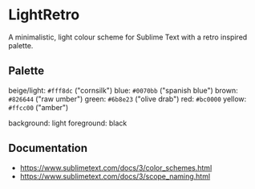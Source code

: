 # LightRetro

A minimalistic, light colour scheme for Sublime Text with a retro inspired palette.

## Palette

beige/light: `#fff8dc` ("cornsilk")
blue:  `#0070bb` ("spanish blue")
brown: `#826644` ("raw umber")
green: `#6b8e23` ("olive drab")
red: `#bc0000`
yellow: `#ffcc00` ("amber")

background: light
foreground: black

## Documentation

- https://www.sublimetext.com/docs/3/color_schemes.html
- https://www.sublimetext.com/docs/3/scope_naming.html
